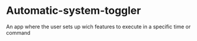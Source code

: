 # Automatic-system-toggler
An app where the user sets up wich features to execute in a specific time or command
